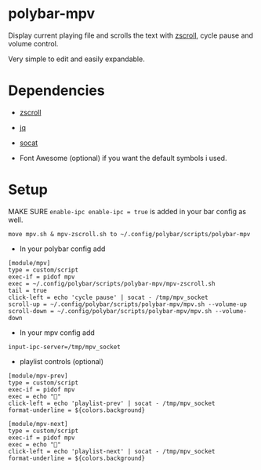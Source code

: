 # polybar-mpv

Display current playing file and scrolls the text with [zscroll](https://github.com/noctuid/zscroll#installation), cycle pause and volume control. 

Very simple to edit and easily expandable.

# Dependencies
* [zscroll](https://github.com/noctuid/zscroll#installation)

* [jq](https://stedolan.github.io/jq/download/)

* [socat](http://www.dest-unreach.org/socat/)

* Font Awesome (optional) if you want the default symbols i used.

# Setup
MAKE SURE ```enable-ipc enable-ipc = true``` is added in your bar config as well.

```move mpv.sh & mpv-zscroll.sh to ~/.config/polybar/scripts/polybar-mpv```

* In your polybar config add
```
[module/mpv]
type = custom/script
exec-if = pidof mpv 
exec = ~/.config/polybar/scripts/polybar-mpv/mpv-zscroll.sh
tail = true
click-left = echo 'cycle pause' | socat - /tmp/mpv_socket 
scroll-up = ~/.config/polybar/scripts/polybar-mpv/mpv.sh --volume-up
scroll-down = ~/.config/polybar/scripts/polybar-mpv/mpv.sh --volume-down
```

* In your mpv config add
```
input-ipc-server=/tmp/mpv_socket
```

* playlist controls (optional)
```
[module/mpv-prev]
type = custom/script
exec-if = pidof mpv
exec = echo ""
click-left = echo 'playlist-prev' | socat - /tmp/mpv_socket
format-underline = ${colors.background}

[module/mpv-next]
type = custom/script
exec-if = pidof mpv
exec = echo ""
click-left = echo 'playlist-next' | socat - /tmp/mpv_socket
format-underline = ${colors.background}
```

